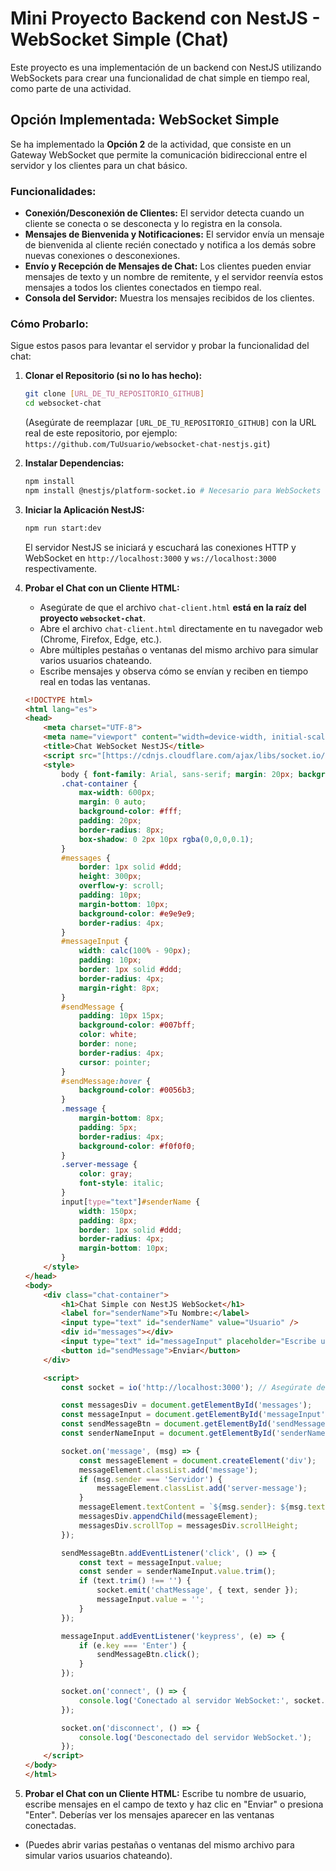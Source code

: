 # Mini Proyecto Backend con NestJS - WebSocket Simple (Chat)

Este proyecto es una implementación de un backend con NestJS utilizando WebSockets para crear una funcionalidad de chat simple en tiempo real, como parte de una actividad.

## Opción Implementada: WebSocket Simple

Se ha implementado la **Opción 2** de la actividad, que consiste en un Gateway WebSocket que permite la comunicación bidireccional entre el servidor y los clientes para un chat básico.

### Funcionalidades:

* **Conexión/Desconexión de Clientes:** El servidor detecta cuando un cliente se conecta o se desconecta y lo registra en la consola.
* **Mensajes de Bienvenida y Notificaciones:** El servidor envía un mensaje de bienvenida al cliente recién conectado y notifica a los demás sobre nuevas conexiones o desconexiones.
* **Envío y Recepción de Mensajes de Chat:** Los clientes pueden enviar mensajes de texto y un nombre de remitente, y el servidor reenvía estos mensajes a todos los clientes conectados en tiempo real.
* **Consola del Servidor:** Muestra los mensajes recibidos de los clientes.

### Cómo Probarlo:

Sigue estos pasos para levantar el servidor y probar la funcionalidad del chat:

1.  **Clonar el Repositorio (si no lo has hecho):**

    ```bash
    git clone [URL_DE_TU_REPOSITORIO_GITHUB]
    cd websocket-chat
    ```

    (Asegúrate de reemplazar `[URL_DE_TU_REPOSITORIO_GITHUB]` con la URL real de este repositorio, por ejemplo: `https://github.com/TuUsuario/websocket-chat-nestjs.git`)

2.  **Instalar Dependencias:**

    ```bash
    npm install
    npm install @nestjs/platform-socket.io # Necesario para WebSockets
    ```

3.  **Iniciar la Aplicación NestJS:**

    ```bash
    npm run start:dev
    ```

    El servidor NestJS se iniciará y escuchará las conexiones HTTP y WebSocket en `http://localhost:3000` y `ws://localhost:3000` respectivamente.

4.  **Probar el Chat con un Cliente HTML:**

    * Asegúrate de que el archivo `chat-client.html` **está en la raíz del proyecto `websocket-chat`**.
    * Abre el archivo `chat-client.html` directamente en tu navegador web (Chrome, Firefox, Edge, etc.).
    * Abre múltiples pestañas o ventanas del mismo archivo para simular varios usuarios chateando.
    * Escribe mensajes y observa cómo se envían y reciben en tiempo real en todas las ventanas.

    ```html
    <!DOCTYPE html>
    <html lang="es">
    <head>
        <meta charset="UTF-8">
        <meta name="viewport" content="width=device-width, initial-scale=1.0">
        <title>Chat WebSocket NestJS</title>
        <script src="[https://cdnjs.cloudflare.com/ajax/libs/socket.io/4.7.5/socket.io.min.js](https://cdnjs.cloudflare.com/ajax/libs/socket.io/4.7.5/socket.io.min.js)"></script>
        <style>
            body { font-family: Arial, sans-serif; margin: 20px; background-color: #f4f4f4; }
            .chat-container {
                max-width: 600px;
                margin: 0 auto;
                background-color: #fff;
                padding: 20px;
                border-radius: 8px;
                box-shadow: 0 2px 10px rgba(0,0,0,0.1);
            }
            #messages {
                border: 1px solid #ddd;
                height: 300px;
                overflow-y: scroll;
                padding: 10px;
                margin-bottom: 10px;
                background-color: #e9e9e9;
                border-radius: 4px;
            }
            #messageInput {
                width: calc(100% - 90px);
                padding: 10px;
                border: 1px solid #ddd;
                border-radius: 4px;
                margin-right: 8px;
            }
            #sendMessage {
                padding: 10px 15px;
                background-color: #007bff;
                color: white;
                border: none;
                border-radius: 4px;
                cursor: pointer;
            }
            #sendMessage:hover {
                background-color: #0056b3;
            }
            .message {
                margin-bottom: 8px;
                padding: 5px;
                border-radius: 4px;
                background-color: #f0f0f0;
            }
            .server-message {
                color: gray;
                font-style: italic;
            }
            input[type="text"]#senderName {
                width: 150px;
                padding: 8px;
                border: 1px solid #ddd;
                border-radius: 4px;
                margin-bottom: 10px;
            }
        </style>
    </head>
    <body>
        <div class="chat-container">
            <h1>Chat Simple con NestJS WebSocket</h1>
            <label for="senderName">Tu Nombre:</label>
            <input type="text" id="senderName" value="Usuario" />
            <div id="messages"></div>
            <input type="text" id="messageInput" placeholder="Escribe un mensaje..." />
            <button id="sendMessage">Enviar</button>
        </div>

        <script>
            const socket = io('http://localhost:3000'); // Asegúrate de que esta URL sea correcta

            const messagesDiv = document.getElementById('messages');
            const messageInput = document.getElementById('messageInput');
            const sendMessageBtn = document.getElementById('sendMessage');
            const senderNameInput = document.getElementById('senderName');

            socket.on('message', (msg) => {
                const messageElement = document.createElement('div');
                messageElement.classList.add('message');
                if (msg.sender === 'Servidor') {
                    messageElement.classList.add('server-message');
                }
                messageElement.textContent = `${msg.sender}: ${msg.text}`;
                messagesDiv.appendChild(messageElement);
                messagesDiv.scrollTop = messagesDiv.scrollHeight;
            });

            sendMessageBtn.addEventListener('click', () => {
                const text = messageInput.value;
                const sender = senderNameInput.value.trim();
                if (text.trim() !== '') {
                    socket.emit('chatMessage', { text, sender });
                    messageInput.value = '';
                }
            });

            messageInput.addEventListener('keypress', (e) => {
                if (e.key === 'Enter') {
                    sendMessageBtn.click();
                }
            });

            socket.on('connect', () => {
                console.log('Conectado al servidor WebSocket:', socket.id);
            });

            socket.on('disconnect', () => {
                console.log('Desconectado del servidor WebSocket.');
            });
        </script>
    </body>
    </html>
    ```
5.  **Probar el Chat con un Cliente HTML:**
Escribe tu nombre de usuario, escribe mensajes en el campo de texto y haz clic en "Enviar" o presiona "Enter". Deberías ver los mensajes aparecer en las ventanas conectadas.
* (Puedes abrir varias pestañas o ventanas del mismo archivo para simular varios usuarios chateando).
</immersive>